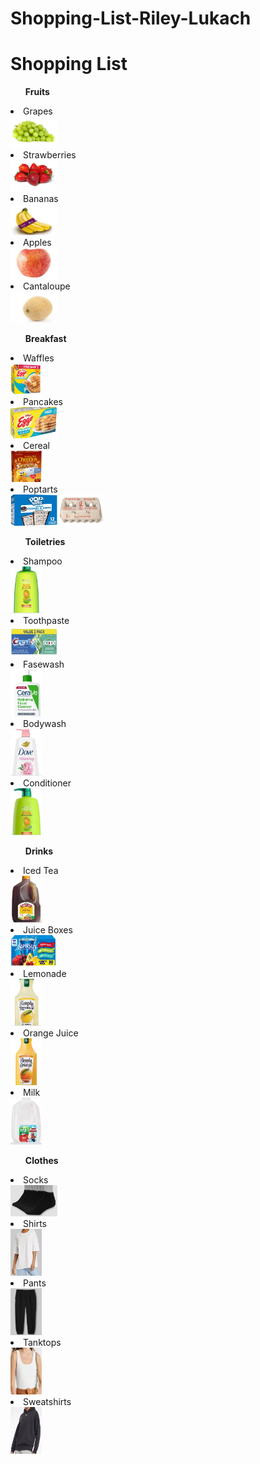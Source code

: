 # Shopping-List-Riley-Lukach
<!DOCTYPE html>
<html>
  <body>
    <h1>Shopping List</h1>
    <ul><strong>Fruits</strong></ul>
    <li>Grapes</li>
    <a href="https://www.target.com/p/extra-large-green-seedless-grapes-1-5lb-bag/-/A-15013624"><img src="grapes.png.png" alt="grapes" width="75" height="50"></a>
    <li>Strawberries</li>
    <a href="https://www.target.com/p/strawberries-1lb/-/A-13208903"><img src="strawberries.png.png" alt="strawberries" width="75" height="50"></a>
    <li>Bananas</li>
    <a href="https://www.target.com/p/organic-bananas-2lb-good-38-gather-8482/-/A-85759852#lnk=sametab"><img src="bananas.png.png" alt="bananas" width="75" height="50"></a>
    <li>Apples</li>
    <a href="https://www.target.com/p/honeycrisp-apple-each/-/A-31167786#lnk=sametab"><img src="apples.png.png" alt="apples" width="75" height="50"></a>
    <li>Cantaloupe</li>
    <a href="https://www.target.com/p/cantaloupe-each/-/A-15013939"><img src="cantaloupe.png.png" alt="cantaloupe" width="75" height="50"></a>
    <br>
    <ul><strong>Breakfast</strong></ul>
    <li>Waffles</li>
    <a href="https://www.target.com/p/kellogg-s-eggo-buttermilk-frozen-waffles/-/A-88826228?preselect=13190251#lnk=sametab"><img src="waffles.png.png" alt="waffles" width="50" height="50"></a>
    <li>Pancakes</li>
    <a href="https://www.target.com/p/kellogg-s-eggo-frozen-buttermilk-pancakes/-/A-88827017?preselect=13189239#lnk=sametab"><img src="pancakes.png.png" alt="pancakes" width="75" height="50"></a>
    <li>Cereal</li>
    <a href="https://www.target.com/p/general-mills-cheerios-honey-nut-cereal/-/A-89089767?preselect=81875234#lnk=sametab"><img src="cereal.png.png" alt="cereal" width="50" height="50"></a>
    <li>Poptarts</li>
    <a href="https://www.target.com/p/pop-tarts-frosted-cookies-38-cr-232-me-pastries-12ct-20-3oz/-/A-14895490#lnk=sametab"><img src="poptart.png.png" alt="poptart" width="75" height="50></a>                                                                                                                         
  <ul>Eggs</ul>  
  <a href="https://www.target.com/p/grade-a-large-eggs-12ct-good-38-gather-8482-packaging-may-vary/-/A-14713534#lnk=sametab"><img src="eggs.png.png" alt="eggs" width="75" height="50"></a>
    <br>
    <ul><strong>Toiletries</strong></ul>
    <li>Shampoo</li>
    <a href="https://www.target.com/p/garnier-fructis-sleek-shine-fortifying-shampoo-for-frizzy-hair/-/A-51340316?preselect=14656270#lnk=sametab"><img src="shampoo.png.png" alt="shampoo" width="50" height="75"></a>
    <li>Toothpaste</li>
    <a href="https://www.target.com/p/crest-scope-complete-whitening-toothpaste-minty-fresh/-/A-79146944?preselect=14366454#lnk=sametab"><img src="toothpaste.png.png" alt="toothpaste" width="75" height="50"></a>
    <li>Fasewash</li>
    <a href="https://www.target.com/p/cerave-face-wash-hydrating-facial-cleanser-for-normal-to-dry-skin/-/A-81616326?preselect=51148016#lnk=sametab"><img src="facewash.png.png" alt="facewash" width="50" height="75"></a>
    <li>Bodywash</li>
    <a href="https://www.target.com/p/dove-beauty-renewing-body-wash-pump-peony-38-rose-oil-30-6-fl-oz/-/A-52732813#lnk=sametab"><img src="bodywash.png.png" alt="bodywash" width="50" height="75"></a>
    <li>Conditioner</li>
    <a href="https://www.target.com/p/garnier-fructis-sleek-shine-smoothing-conditioner-for-frizzy-hair/-/A-51340265?preselect=14656271#lnk=sametab"><img src="conditioner.png.png" alt="conditioner" width="50" height="75"></a>
    <br>
    <ul><strong>Drinks</strong></ul>
    <li>Iced Tea</li>
    <a href="https://www.target.com/p/turkey-hill-lemon-flavored-iced-tea-128-fl-oz/-/A-47103997#lnk=sametab"><img src="icedtea.png.png" alt="icedtea" width="50" height="75"></a>
    <li>Juice Boxes</li>
    <a href="https://www.target.com/p/capri-sun-variety-pack-30pk-6-fl-oz-pouches/-/A-54341198#lnk=sametab"><img src="juiceboxes.png.png" alt="juiceboxes" width="75" height="50"></a>
    <li>Lemonade</li>
    <a href="https://www.target.com/p/simply-lemonade-52-fl-oz/-/A-13183166#lnk=sametab"><img src="lemonade.png.png" alt="lemonade" width="50" height="75"></a>
    <li>Orange Juice</li>
    <a href="https://www.target.com/p/simply-orange-pulp-free-juice-52-fl-oz/-/A-13183052"><img src="orangejuice.png.png" alt="orangejuice" width="50" height="75"></a>
    <li>Milk</li>
    <a href="https://www.target.com/p/lehigh-valley-whole-milk-1gal/-/A-81585043#lnk=sametab"><img src="milk.png.png" alt="milk" width="50" height="75"></a>
    <br>
    <ul><strong>Clothes</strong></ul>
    <li>Socks</li>
      <a href="https://www.target.com/p/hanes-red-label-men-s-8pk-low-cut-socks-with-freshiq/-/A-53448079?preselect=51984066#lnk=sametab"><img src="socks.png.png" alt="socks" width="75" height="50"></a>
    <li>Shirts</li>
    <a href="https://www.target.com/p/women-s-short-sleeve-relaxed-fit-t-shirt-wild-fable/-/A-87277794?preselect=86972970#lnk=sametab"><img src="shirt.png.png" alt="shirt" width="50" height="75"></a>
    <li>Pants</li>
    <a href="https://www.target.com/p/women-s-high-rise-fleece-sweatpants-wild-fable/-/A-84167201?preselect=83873966#lnk=sametab"><img src="pants.png.png" alt="pants" width="50" height="75"></a>
    <li>Tanktops</li>
    <a href="https://www.target.com/p/women-s-slim-fit-tank-top-a-new-day/-/A-87277759?preselect=87213537#lnk=sametab)https://www.target.com/p/women-s-slim-fit-tank-top-a-new-day/-/A-87277759?preselect=87213537#lnk=sametab"><img src="tanktop.png.png" alt="tanktop" width="50" height="75"></a>
    <li>Sweatshirts</li>
<a href="https://www.target.com/p/reebok-lux-oversized-hoodie-womens/-/A-86699552?preselect=86699565#lnk=sametab"><img src="sweatshirt.png.png" alt="sweatshirt" width="50" height="75"></a>
